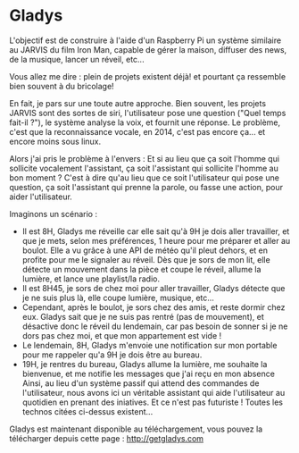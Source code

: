 Gladys
======
L'objectif est de construire à l'aide d'un Raspberry Pi un système similaire au JARVIS du film Iron Man, capable de gérer la maison, diffuser des news, de la musique, lancer un réveil, etc...

Vous allez me dire : plein de projets existent déjà! et pourtant ça ressemble bien souvent à du bricolage!

En fait, je pars sur une toute autre approche. Bien souvent, les projets JARVIS sont des sortes de siri, l'utilisateur pose une question ("Quel temps fait-il ?"), le système analyse la voix, et fournit une réponse. Le problème, c'est que la reconnaissance vocale, en 2014, c'est pas encore ça... et encore moins sous linux.

Alors j'ai pris le problème à l'envers : Et si au lieu que ça soit l'homme qui sollicite vocalement l'assistant, ça soit l'assistant qui sollicite l'homme au bon moment ?
C'est à dire qu'au lieu que ce soit l'utilisateur qui pose une question, ça soit l'assistant qui prenne la parole, ou fasse une action, pour aider l'utilisateur.

Imaginons un scénario :
- Il est 8H, Gladys me réveille car elle sait qu'à 9H je dois aller travailler, et que je mets, selon mes préférences, 1 heure pour me préparer et aller au boulot. Elle a vu grâce à une API de météo qu'il pleut dehors, et en profite pour me le signaler au réveil. Dès que je sors de mon lit, elle détecte un mouvement dans la pièce et coupe le réveil, allume la lumière, et lance une playlist/la radio.
- Il est 8H45, je sors de chez moi pour aller travailler, Gladys détecte que je ne suis plus là, elle coupe lumière, musique, etc...
- Cependant, après le boulot, je sors chez des amis, et reste dormir chez eux. Gladys sait que je ne suis pas rentré (pas de mouvement), et désactive donc le réveil du lendemain, car pas besoin de sonner si je ne dors pas chez moi, et que mon appartement est vide !
- Le lendemain, 8H, Gladys m'envoie une notification sur mon portable pour me rappeler qu'a 9H je dois être au bureau.
- 19H, je rentres du bureau, Gladys allume la lumière, me souhaite la bienvenue, et me notifie les messages que j'ai reçu en mon absence
Ainsi, au lieu d'un système passif qui attend des commandes de l'utilisateur, nous avons ici un véritable assistant qui aide l'utilisateur au quotidien en prenant des iniatives. Et ce n'est pas futuriste ! Toutes les technos citées ci-dessus existent...

Gladys est maintenant disponible au téléchargement, vous pouvez la télécharger depuis cette page :
http://getgladys.com
